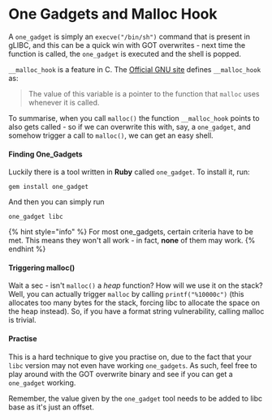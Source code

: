 # One Gadgets and Malloc Hook

A `one_gadget` is simply an `execve("/bin/sh")` command that is present in gLIBC, and this can be a quick win with GOT overwrites - next time the function is called, the `one_gadget` is executed and the shell is popped.

`__malloc_hook` is a feature in C. The [Official GNU site](https://www.gnu.org/software/libc/manual/html_node/Hooks-for-Malloc.html) defines `__malloc_hook`  as:

> The value of this variable is a pointer to the function that `malloc` uses whenever it is called.

To summarise, when you call `malloc()` the function `__malloc_hook` points to also gets called - so if we can overwrite this with, say, a `one_gadget`, and somehow trigger a call to `malloc()`, we can get an easy shell.

#### Finding One\_Gadgets

Luckily there is a tool written in **Ruby** called `one_gadget`. To install it, run:

```text
gem install one_gadget
```

And then you can simply run

```text
one_gadget libc
```

{% hint style="info" %}
For most one\_gadgets, certain criteria have to be met. This means they won't all work - in fact, **none** of them may work.
{% endhint %}

#### Triggering malloc\(\)

Wait a sec - isn't `malloc()` a _heap_ function? How will we use it on the stack? Well, you can actually trigger `malloc` by calling `printf("%10000c")` \(this allocates too many bytes for the stack, forcing libc to allocate the space on the heap instead\). So, if you have a format string vulnerability, calling malloc is trivial.

#### Practise

This is a hard technique to give you practise on, due to the fact that your `libc` version may not even have working `one_gadgets`. As such, feel free to play around with the GOT overwrite binary and see if you can get a `one_gadget` working.

Remember, the value given by the `one_gadget` tool needs to be added to libc base as it's just an offset.

